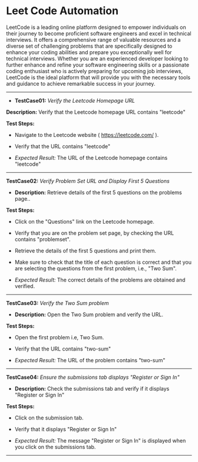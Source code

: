 # Leet Code Automation

LeetCode is a leading online platform designed to empower individuals on their journey to become proficient software engineers and excel in technical interviews.
It offers a comprehensive range of valuable resources and a diverse set of challenging problems that are specifically designed to enhance your coding abilities and prepare you exceptionally well for technical interviews. Whether you are an experienced developer looking to further enhance and refine your software engineering skills or a passionate coding enthusiast who is actively preparing for upcoming job interviews, LeetCode is the ideal platform that will provide you with the necessary tools and guidance to achieve remarkable success in your journey.

---
- **TestCase01:** *Verify the Leetcode Homepage URL*

**Description:** Verify that the Leetcode homepage URL contains "leetcode"

**Test Steps:**

- Navigate to the Leetcode website ( https://leetcode.com/ ).

- Verify that the URL contains "leetcode"

- *Expected Result:* The URL of the Leetcode homepage contains "leetcode"

---

**TestCase02:** *Verify Problem Set URL and Display First 5 Questions*

- **Description:** Retrieve details of the first 5 questions on the problems page..

**Test Steps:**

- Click on the "Questions" link on the Leetcode homepage.

- Verify that you are on the problem set page, by checking the URL contains "problemset".

- Retrieve the details of the first 5 questions and print them.

- Make sure to check that the title of each question is correct and that you are selecting the questions from the first problem, i.e., "Two Sum".

- *Expected Result:* The correct details of the problems are obtained and verified.

---
**TestCase03:** *Verify the Two Sum problem*

- **Description:** Open the Two Sum problem and verify the URL.

**Test Steps:**

- Open the first problem i.e, Two Sum.

- Verify that the URL contains "two-sum"

- *Expected Result:* The URL of the problem contains "two-sum"

---

**TestCase04:** *Ensure the submissions tab displays "Register or Sign In"*

- **Description:** Check the submissions tab and verify if it displays "Register or Sign In"

**Test Steps:**

- Click on the submission tab.

- Verify that it displays "Register or Sign In"

- *Expected Result:* The message "Register or Sign In" is displayed when you click on the submissions tab.

---

